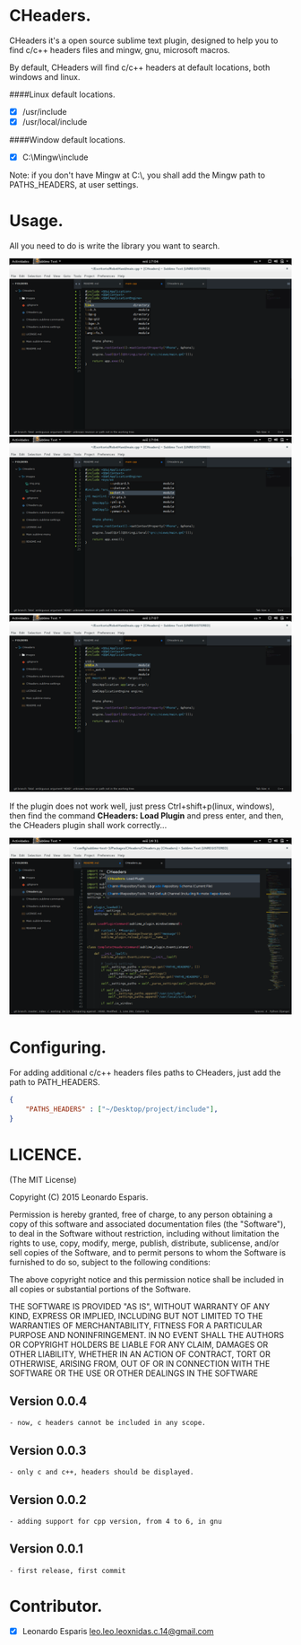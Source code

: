 CHeaders.
==========

CHeaders it's a open source sublime text plugin, designed 
to help you to find c/c++ headers files and mingw, gnu, microsoft 
macros.

By default, CHeaders will find c/c++ headers at default 
locations, both windows and linux.

####Linux default locations.
- [x] /usr/include
- [x] /usr/local/include

####Window default locations.
- [x] C:\\Mingw\\include

Note: if you don't have Mingw at C:\\, you shall add the Mingw path 
to PATHS_HEADERS, at user settings.

Usage.
======

All you need to do is write the library you want to search.

![example_complention](./images/img2.png)
![example_complention2](./images/img3.png)
![example_complention3](./images/img4.png)

If the plugin does not work well, just press Ctrl+shift+p(linux, windows), then
find the command **CHeaders: Load Plugin** and press enter, and then, the CHeaders 
plugin shall work correctly...

![example](./images/img.png)


Configuring.
============

For adding additional c/c++ headers files paths
to CHeaders, just add the path to PATH_HEADERS.

```json
{
    "PATHS_HEADERS" : ["~/Desktop/project/include"],
}
```



LICENCE.
========

(The MIT License)

Copyright (C) 2015 Leonardo Esparis.

Permission is hereby granted, free of charge, to any person obtaining a copy
of this software and associated documentation files (the "Software"), to deal
in the Software without restriction, including without limitation the rights
to use, copy, modify, merge, publish, distribute, sublicense, and/or sell
copies of the Software, and to permit persons to whom the Software is
furnished to do so, subject to the following conditions:

The above copyright notice and this permission notice shall be included in
all copies or substantial portions of the Software.

THE SOFTWARE IS PROVIDED "AS IS", WITHOUT WARRANTY OF ANY KIND, EXPRESS OR
IMPLIED, INCLUDING BUT NOT LIMITED TO THE WARRANTIES OF MERCHANTABILITY,
FITNESS FOR A PARTICULAR PURPOSE AND NONINFRINGEMENT. IN NO EVENT SHALL THE
AUTHORS OR COPYRIGHT HOLDERS BE LIABLE FOR ANY CLAIM, DAMAGES OR OTHER
LIABILITY, WHETHER IN AN ACTION OF CONTRACT, TORT OR OTHERWISE, ARISING FROM,
OUT OF OR IN CONNECTION WITH THE SOFTWARE OR THE USE OR OTHER DEALINGS IN THE
SOFTWARE

Version 0.0.4
-------------

	- now, c headers cannot be included in any scope. 

Version 0.0.3
-------------

	- only c and c++, headers should be displayed. 


Version 0.0.2
-------------
	
	- adding support for cpp version, from 4 to 6, in gnu


Version 0.0.1
-------------

	- first release, first commit


Contributor.
============

- [x] Leonardo Esparis  leo.leo.leoxnidas.c.14@gmail.com
